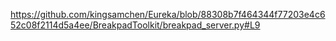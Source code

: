 https://github.com/kingsamchen/Eureka/blob/88308b7f464344f77203e4c652c08f2114d5a4ee/BreakpadToolkit/breakpad_server.py#L9